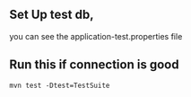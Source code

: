 ## Set Up test db,
you can see the application-test.properties file


## Run this if connection is good
```
mvn test -Dtest=TestSuite
```